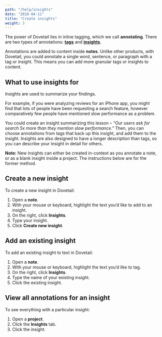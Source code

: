 ```yaml
---
path: "/help/insights"
date: "2018-04-11"
title: "Create insights"
weight: 3
---
```


The power of Dovetail lies in inline tagging, which we call **annotating**. There are two types of annotations: [**tags**](/help/tags) and [**insights**](/help/insights).

Annotations are added to content inside **notes**. Unlike other products, with Dovetail, you could annotate a single word, sentence, or paragraph with a tag or insight. This means you can add more granular tags or insights to content.

## What to use insights for

Insights are used to summarize your findings.

For example, if you were analyzing reviews for an iPhone app, you might find that lots of people have been requesting a search feature, however comparatively few people have mentioned slow performance as a problem.

You could create an insight summarizing this lesson – _“Our users ask for search 5x more than they mention slow performance.”_ Then, you can choose annotations from tags that back up this insight, and add them to the insight. Insights are also designed to have a longer description than tags, so you can describe your insight in detail for others.

**Note:** New insights can either be created in-context as you annotate a note, or as a blank insight inside a project. The instructions below are for the former method.

## Create a new insight

To create a new insight in Dovetail:

1.  Open a **note**.
1.  With your mouse or keyboard, highlight the text you’d like to add to an insight.
1.  On the right, click **Insights**.
1.  Type your insight.
1.  Click **Create new insight**.

## Add an existing insight

To add an existing insight to text in Dovetail:

1.  Open a **note**.
1.  With your mouse or keyboard, highlight the text you’d like to tag.
1.  On the right, click **Insights**.
1.  Type the name of your existing insight.
1.  Click the existing insight.

## View all annotations for an insight

To see everything with a particular insight:

1.  Open a **project**.
1.  Click the **Insights** tab.
1.  Click the insight.
